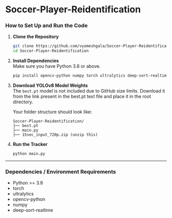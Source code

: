 # Soccer-Player-Reidentification

### How to Set Up and Run the Code

1. **Clone the Repository**
   ```bash
   git clone https://github.com/vyomeshgala/Soccer-Player-Reidentification.git
   cd Soccer-Player-Reidentification
   ```

2. **Install Dependencies**  
   Make sure you have Python 3.8 or above. 
   ```bash
   pip install opencv-python numpy torch ultralytics deep-sort-realtime
   ```

3. **Download YOLOv8 Model Weights**  
   The `best.pt` model is not included due to GitHub size limits. Download it from the link present in the best.pt text file and place it in the root directory.
   
   Your folder structure should look like:
   ```
   Soccer-Player-Reidentification/
   ├── best.pt 
   ├── main.py
   ├── 15sec_input_720p.zip (unzip this)
   ```

5. **Run the Tracker**
   ```bash
   python main.py
   ```
---

### Dependencies / Environment Requirements

- Python >= 3.8  
- torch  
- ultralytics  
- opencv-python  
- numpy  
- deep-sort-realtime  
